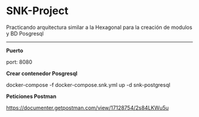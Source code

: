 # SNK-Project

Practicando arquitectura similar a la Hexagonal para la creación de modulos y BD Posgresql 

-------------------------------

**Puerto**

port: 8080

**Crear contenedor Posgresql**

docker-compose -f docker-compose.snk.yml up -d snk-postgresql

**Peticiones Postman**

https://documenter.getpostman.com/view/17128754/2s84LKWu5u
